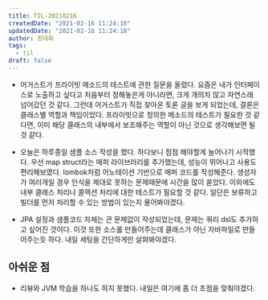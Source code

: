 ```yaml
---
title: TIL-20210216
createdDate: "2021-02-16 11:24:18"
updatedDate: "2021-02-16 11:24:18"
author: 정대화
tags:
  - til
draft: false
---
```


- 어거스트가 프라이빗 메소드의 테스트에 관한 질문을 올렸다. 요즘은 내가 인터페이스로 노출하고 싶다고 처음부터 정해놓은게 아니라면, 크게 개의치 않고 자연스래 넘어갔던 것 같다. 그런데 어거스트가 직접 찾아온 토론 글을 보게 되었는데, 결론은 클래스별 역할과 책임이었다. 프라이빗으로 정의한 메소드의 테스트가 필요한 것 같다면, 이미 해당 클래스의 내부에서 보조해주는 역할이 아닌 것으로 생각해보면 될 것 같다.

- 오늘은 하루종일 샘플 소스 작성을 했다. 하다보니 점점 해야할게 늘어나기 시작했다. 우선 map struct라는 매퍼 라이브러리를 추가했는데, 성능이 뛰어나고 사용도 편리해보였다. lombok처럼 어노테이션 기반으로 매퍼 코드를 작성해준다. 생성자가 여러개일 경우 인식을 제대로 못하는 문제때문에 시간을 많이 쏟았다. 이외에도 내부 클래스 처리나 콜렉션 처리에 대한 테스트가 필요할 것 같다. 일단은 보류하고 빌더를 먼저 처리할 수 있는 방법이 있는지 물어봐야겠다.

- JPA 설정과 샘플코드 자체는 큰 문제없이 작성되었는데, 문제는 쿼리 dsl도 추가하고 싶어진 것이다. 이것 또한 소스를 만들어주는데 클래스가 아닌 자바파일로 만들어주는듯 하다. 내일 세팅을 간단하게만 살펴봐야겠다.

## 아쉬운 점

- 리뷰와 JVM 학습을 하나도 하지 못했다. 내일은 여기에 좀 더 초점을 맞춰야겠다.
